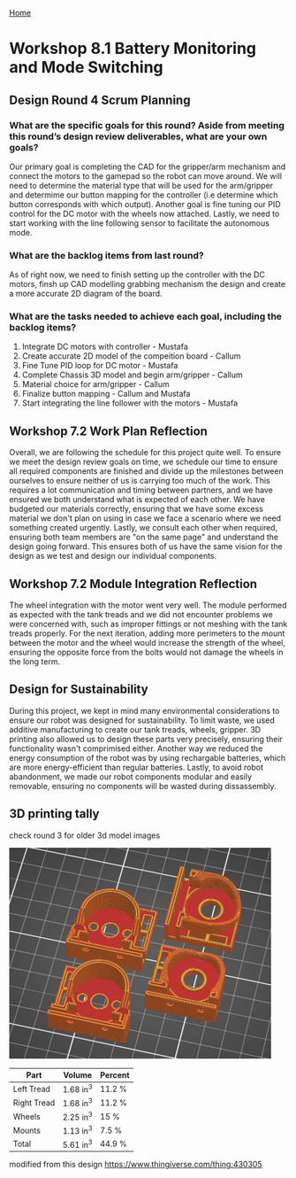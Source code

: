 [Home](../../)

# Workshop 8.1 Battery Monitoring and Mode Switching

## Design Round 4 Scrum Planning

### What are the specific goals for this round? Aside from meeting this round’s design review deliverables, what are your own goals?
Our primary goal is completing the CAD for the gripper/arm mechanism and connect the motors to the gamepad so the robot can move around. We will need to determine the material type that will be used for the arm/gripper and determime our button mapping for the controller (i.e determine which button corresponds with which output). Another goal is fine tuning our PID control for the DC motor with the wheels now attached. Lastly, we need to start working with the line following sensor to facilitate the autonomous mode. 

### What are the backlog items from last round?
As of right now, we need to finish setting up the controller with the DC motors, finsh up CAD modelling grabbing mechanism the design and create a more accurate 2D diagram of the board.

### What are the tasks needed to achieve each goal, including the backlog items?
1. Integrate DC motors with controller - Mustafa
2. Create accurate 2D model of the compeition board - Callum
3. Fine Tune PID loop for DC motor - Mustafa
4. Complete Chassis 3D model and begin arm/gripper - Callum
5. Material choice for arm/gripper - Callum 
6. Finalize button mapping - Callum and Mustafa
7. Start integrating the line follower with the motors - Mustafa

## Workshop 7.2 Work Plan Reflection 
Overall, we are following the schedule for this project quite well. To ensure we meet the design review goals on time, we schedule our time to ensure all required components are finished and divide up the milestones between ourselves to ensure neither of us is carrying too much of the work. This requires a lot communication and timing between partners, and we have ensured we both understand what is expected of each other. We have budgeted our materials correctly, ensuring that we have some excess material we don't plan on using in case we face a scenario where we need something created urgently. Lastly, we consult each other when required, ensuring both team members are "on the same page" and understand the design going forward. This ensures both of us have the same vision for the design as we test and design our individual components. 

## Workshop 7.2 Module Integration Reflection 
The wheel integration with the motor went very well. The module performed as expected with the tank treads and we did not encounter problems we were concerned with, such as improper fittings or not meshing with the tank treads properly. For the next iteration, adding more perimeters to the mount between the motor and the wheel would increase the strength of the wheel, ensuring the opposite force from the bolts would not damage the wheels in the long term. 

## Design for Sustainability
During this project, we kept in mind many environmental considerations to ensure our robot was designed for sustainability. To limit waste, we used additive manufacturing to create our tank treads, wheels, gripper. 3D printing also allowed us to design these parts very precisely, ensuring their functionality wasn't comprimised either. Another way we reduced the energy consumption of the robot was by using rechargable batteries, which are more energy-efficient than regular batteries. Lastly, to avoid robot abandonment, we made our robot components modular and easily removable, ensuring no components will be wasted during dissassembly. 

## 3D printing tally
check round 3 for older 3d model images

![Screenshot](3D/mounts.png)

| Part | Volume | Percent |
|------|--------|---------|
| Left Tread | 1.68 in<sup>3</sup>  | 11.2 % |
| Right Tread | 1.68 in<sup>3</sup> | 11.2 % |
| Wheels | 2.25 in<sup>3</sup>| 15 %|
| Mounts | 1.13 in<sup>3</sup>| 7.5 % |
| Total | 5.61 in<sup>3</sup>| 44.9 %|

modified from this design https://www.thingiverse.com/thing:430305

